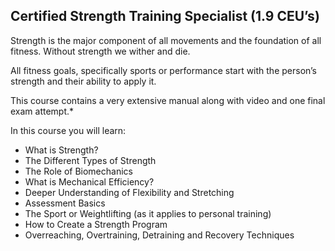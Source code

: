 ## Certified Strength Training Specialist (1.9 CEU&rsquo;s)



Strength is the major component of all movements and the foundation of all fitness. Without strength we wither and die.

All fitness goals, specifically sports or performance start with the person&rsquo;s strength and their ability to apply it.

This course contains a very extensive manual along with video and one final exam attempt.*

In this course you will learn:

* What is Strength?
* The Different Types of Strength
* The Role of Biomechanics
* What is Mechanical Efficiency?
* Deeper Understanding of Flexibility and Stretching
* Assessment Basics
* The Sport or Weightlifting (as it applies to personal training)
* How to Create a Strength Program
* Overreaching, Overtraining, Detraining and Recovery Techniques
